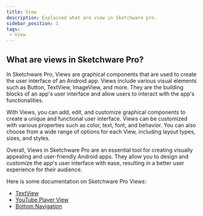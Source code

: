 ```yaml
---
title: View
description: Explained what are view in Sketchware pro.
sidebar_position: 1
tags:
 - View
---
```


## What are views in Sketchware Pro?
In Sketchware Pro, Views are graphical components that are used to create the user interface of an Android app. Views include various visual elements such as Button, TextView, ImageView, and more. They are the building blocks of an app's user interface and allow users to interact with the app's functionalities.

With Views, you can add, edit, and customize graphical components to create a unique and functional user interface. Views can be customized with various properties such as color, text, font, and behavior. You can also choose from a wide range of options for each View, including layout types, sizes, and styles.

Overall, Views in Sketchware Pro are an essential tool for creating visually appealing and user-friendly Android apps. They allow you to design and customize the app's user interface with ease, resulting in a better user experience for their audience.

Here is some documentation on Sketchware Pro Views:

- [TextView](TextView)
- [YouTube Player View](YouTube)
- [Bottom Navigation](bottom-navigation)